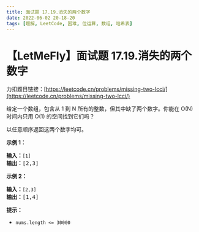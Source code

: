 ```yaml
---
title: 面试题 17.19.消失的两个数字
date: 2022-06-02 20-18-20
tags: [题解, LeetCode, 困难, 位运算, 数组, 哈希表]
---
```


# 【LetMeFly】面试题 17.19.消失的两个数字

力扣题目链接：[https://leetcode.cn/problems/missing-two-lcci/](https://leetcode.cn/problems/missing-two-lcci/)

<p>给定一个数组，包含从 1 到 N 所有的整数，但其中缺了两个数字。你能在 O(N) 时间内只用 O(1) 的空间找到它们吗？</p>

<p>以任意顺序返回这两个数字均可。</p>

<p><strong>示例 1：</strong></p>

<pre>
<strong>输入：</strong><code>[1]</code>
<strong>输出：</strong>[2,3]</pre>

<p><strong>示例 2：</strong></p>

<pre>
<strong>输入：</strong><code>[2,3]</code>
<strong>输出：</strong>[1,4]</pre>

<p><strong>提示：</strong></p>

<ul>
	<li><code>nums.length &lt;=&nbsp;30000</code></li>
</ul>


    